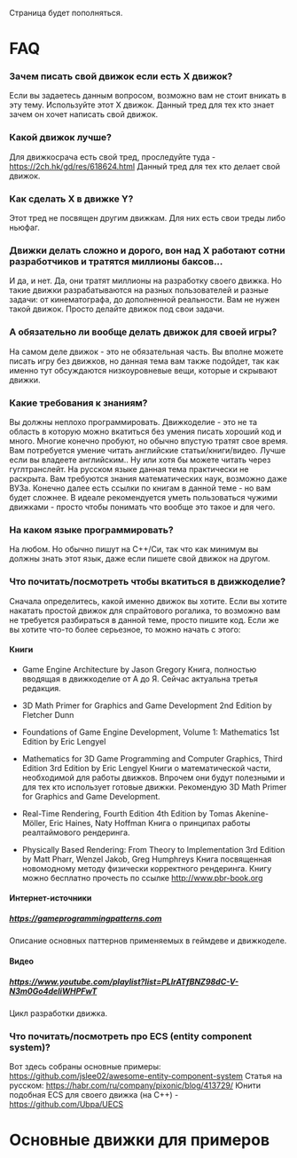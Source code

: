 Страница будет пополняться.

# FAQ

### Зачем писать свой движок если есть X движок?
Если вы задаетесь данным вопросом, возможно вам не стоит вникать в эту тему. Используйте этот X движок. Данный тред для тех кто знает зачем он хочет написать свой движок.

### Какой движок лучше?
Для движкосрача есть свой тред, проследуйте туда - https://2ch.hk/gd/res/618624.html
Данный тред для тех кто делает свой движок.

### Как сделать X в движке Y?
Этот тред не посвящен другим движкам. Для них есть свои треды либо ньюфаг.

### Движки делать сложно и дорого, вон над X работают сотни разработчиков  и тратятся миллионы баксов...
И да, и нет. Да, они тратят миллионы на разработку своего движка. Но такие движки разрабатываются на разных пользователей и разные задачи: от кинематографа, до дополненной реальности.
Вам не нужен такой движок. Просто делайте движок под свои задачи.

### А обязательно ли вообще делать движок для своей игры?
На самом деле движок - это не обязательная часть. Вы вполне можете писать игру без движков, но данная тема вам также подойдет, так как именно тут обсуждаются низкоуровневые вещи, которые и скрывают движки.

### Какие требования к знаниям?
Вы должны неплохо программировать. Движкоделие - это не та область в которую можно вкатиться без умения писать хороший код и много. Многие конечно пробуют, но обычно впустую тратят свое время.
Вам потребуется умение читать английские статьи/книги/видео. Лучше если вы владеете английским.. Ну или хотя бы можете читать через гуглтранслейт. На русском языке данная тема практически не раскрыта.
Вам требуются знания математических наук, возможно даже ВУЗа. Конечно далее есть ссылки по книгам в данной теме - но вам будет сложнее.
В идеале рекомендуется уметь пользоваться чужими движками - просто чтобы понимать что вообще это такое и для чего.

### На каком языке программировать?
На любом. Но обычно пишут на С++/Си, так что как минимум вы должны знать этот язык, даже если пишете свой движок на другом.

### Что почитать/посмотреть чтобы вкатиться в движкоделие?
Сначала определитесь, какой именно движок вы хотите. 
Если вы  хотите накатать простой движок для спрайтового рогалика, то возможно вам не требуется разбираться в данной теме, просто пишите код.
Если же вы хотите что-то более серьезное, то можно начать с этого:

#### Книги

- Game Engine Architecture by Jason Gregory 
Книга, полностью вводящая в движкоделие от А до Я.  Сейчас актуальна третья редакция.

- 3D Math Primer for Graphics and Game Development 2nd Edition by Fletcher Dunn 
- Foundations of Game Engine Development, Volume 1: Mathematics 1st Edition by Eric Lengyel
- Mathematics for 3D Game Programming and Computer Graphics, Third Edition 3rd Edition by Eric Lengyel 
Книги о математической части, необходимой для работы движков. Впрочем они будут полезными и для тех кто использует готовые движки.
Рекомендую 3D Math Primer for Graphics and Game Development.

- Real-Time Rendering, Fourth Edition 4th Edition by Tomas Akenine-Möller, Eric Haines, Naty Hoffman
Книга о принципах работы реалтаймового рендеринга.

- Physically Based Rendering: From Theory to Implementation 3rd Edition by Matt Pharr, Wenzel Jakob, Greg Humphreys
Книга посвященная новомодному методу физически корректного рендеринга. Книгу можно бесплатно прочесть по ссылке http://www.pbr-book.org

#### Интернет-источники

##### https://gameprogrammingpatterns.com
Описание основных паттернов применяемых в геймдеве и движкоделе.

#### Видео

##### https://www.youtube.com/playlist?list=PLlrATfBNZ98dC-V-N3m0Go4deliWHPFwT
Цикл разработки движка.

### Что почитать/посмотреть про ECS (entity component system)?
Вот здесь собраны основные примеры: https://github.com/jslee02/awesome-entity-component-system
Статья на русском: https://habr.com/ru/company/pixonic/blog/413729/
Юнити подобная ECS для своего движка (на С++) - https://github.com/Ubpa/UECS



# Основные движки для примеров


